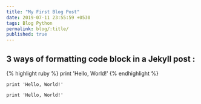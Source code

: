 ```yaml
---
title: "My First Blog Post"
date: 2019-07-11 23:55:59 +0530
tags: Blog Python
permalink: blog/:title/
published: true
---
```


## 3 ways of formatting code block in a Jekyll post :

{% highlight ruby %}
print 'Hello, World!'
{% endhighlight %}


```
print 'Hello, World!'
```


`print 'Hello, World!'`
